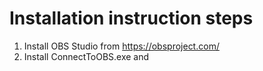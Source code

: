 # Installation instruction steps

1. Install OBS Studio from https://obsproject.com/
2. Install ConnectToOBS.exe and 
